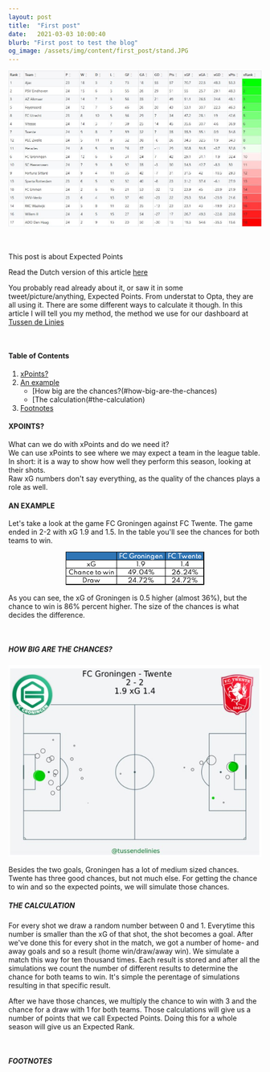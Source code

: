 ```yaml
---
layout: post
title:  "First post"
date:   2021-03-03 10:00:40
blurb: "First post to test the blog"
og_image: /assets/img/content/first_post/stand.JPG
---
```



![](/assets/img/first_post/stand.JPG)

<br />
<br />
This post is about Expected Points

Read the Dutch version of this article [here](https://www.tussendelinies.nl/expected-points/)

You probably read already about it, or saw it in some tweet/picture/anything, Expected Points. From understat to Opta, they are all using it. There are some different ways to calculate it though. In this article I will tell you my method, the method we use for our dashboard at [Tussen de Linies](https://www.tussendelinies.nl/data-dashboard)

<br />


#### Table of Contents
1. [xPoints?](#xpoints)
2. [An example](#an-example)
    * [How big are the chances?(#how-big-are-the-chances)
    * [The calculation(#the-calculation)
3. [Footnotes](#footnotes)

#### XPOINTS?
What can we do with xPoints and do we need it?  
We can use xPoints to see where we may expect a team in the league table. In short: it is a way to show how well they perform this season, looking at their shots.  
Raw xG numbers don't say everything, as the quality of the chances plays a role as well.

#### AN EXAMPLE
Let's take a look at the game FC Groningen against FC Twente. The game ended in 2-2 with xG 1.9 and 1.5. In the table you'll see the chances for both teams to win.

<div style="text-align:center"><img src="/assets/img/first_post/xG.png" /></div>

As you can see, the xG of Groningen is 0.5 higher (almost 36%), but the chance to win is 86% percent higher. The size of the chances is what decides the difference.

<br />

##### HOW BIG ARE THE CHANCES?

<div style="text-align:center"><img src="/assets/img/first_post/shotmap.jpg" /></div>

Besides the two goals, Groningen has a lot of medium sized chances. Twente has three good chances, but not much else. For getting the chance to win and so the expected points, we will simulate those chances.
<br />

##### THE CALCULATION

For every shot we draw a random number between 0 and 1. Everytime this number is smaller than the xG of that shot, the shot becomes a goal. After we've done this for every shot in the match, we got a number of home- and away goals and so a result (home win/draw/away win). We simulate a match this way for ten thousand times. Each result is stored and after all the simulations we count the number of different results to determine the chance for both teams to win. It's simple the perentage of simulations resulting in that specific result. 

After we have those chances, we multiply the chance to win with 3 and the chance for a draw with 1 for both teams. Those calculations will give us a number of points that we call Expected Points. Doing this for a whole season will give us an Expected Rank.

<br />


##### FOOTNOTES

[^1]: This is a note!
